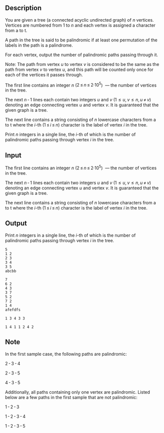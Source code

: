 ## Description

<div><p>You are given a tree (a connected acyclic undirected graph) of <span class="tex-span"><i>n</i></span> vertices. Vertices are numbered from <span class="tex-span">1</span> to <span class="tex-span"><i>n</i></span> and each vertex is assigned a character from <span class="tex-font-style-tt">a</span> to <span class="tex-font-style-tt">t</span>.</p><p>A path in the tree is said to be palindromic if at least one permutation of the labels in the path is a palindrome.</p><p>For each vertex, output the number of palindromic paths passing through it. </p><p><span class="tex-font-style-bf">Note:</span> The path from vertex <span class="tex-span"><i>u</i></span> to vertex <span class="tex-span"><i>v</i></span> is considered to be the same as the path from vertex <span class="tex-span"><i>v</i></span> to vertex <span class="tex-span"><i>u</i></span>, and this path will be counted only once for each of the vertices it passes through.</p></div><div class="input-specification"><p>The first line contains an integer <span class="tex-span"><i>n</i></span> (<span class="tex-span">2 ≤ <i>n</i> ≤ 2·10<sup class="upper-index">5</sup></span>) &nbsp;— the number of vertices in the tree.</p><p>The next <span class="tex-span"><i>n</i> - 1</span> lines each contain two integers <span class="tex-span"><i>u</i></span> and <span class="tex-span"><i>v</i></span> (<span class="tex-span">1  ≤  <i>u</i>, <i>v</i>  ≤  <i>n</i>, <i>u</i> ≠ <i>v</i></span>) denoting an edge connecting vertex <span class="tex-span"><i>u</i></span> and vertex <span class="tex-span"><i>v</i></span>. It is guaranteed that the given graph is a tree.</p><p>The next line contains a string consisting of <span class="tex-span"><i>n</i></span> lowercase characters from <span class="tex-font-style-tt">a</span> to <span class="tex-font-style-tt">t</span> where the <span class="tex-span"><i>i</i></span>-th (<span class="tex-span">1 ≤ <i>i</i> ≤ <i>n</i></span>) character is the label of vertex <span class="tex-span"><i>i</i></span> in the tree.</p></div><div class="output-specification"><p>Print <span class="tex-span"><i>n</i></span> integers in a single line, the <span class="tex-span"><i>i</i></span>-th of which is the number of palindromic paths passing through vertex <span class="tex-span"><i>i</i></span> in the tree.</p></div>

## Input

<p>The first line contains an integer <span class="tex-span"><i>n</i></span> (<span class="tex-span">2 ≤ <i>n</i> ≤ 2·10<sup class="upper-index">5</sup></span>) &nbsp;— the number of vertices in the tree.</p><p>The next <span class="tex-span"><i>n</i> - 1</span> lines each contain two integers <span class="tex-span"><i>u</i></span> and <span class="tex-span"><i>v</i></span> (<span class="tex-span">1  ≤  <i>u</i>, <i>v</i>  ≤  <i>n</i>, <i>u</i> ≠ <i>v</i></span>) denoting an edge connecting vertex <span class="tex-span"><i>u</i></span> and vertex <span class="tex-span"><i>v</i></span>. It is guaranteed that the given graph is a tree.</p><p>The next line contains a string consisting of <span class="tex-span"><i>n</i></span> lowercase characters from <span class="tex-font-style-tt">a</span> to <span class="tex-font-style-tt">t</span> where the <span class="tex-span"><i>i</i></span>-th (<span class="tex-span">1 ≤ <i>i</i> ≤ <i>n</i></span>) character is the label of vertex <span class="tex-span"><i>i</i></span> in the tree.</p>

## Output

<p>Print <span class="tex-span"><i>n</i></span> integers in a single line, the <span class="tex-span"><i>i</i></span>-th of which is the number of palindromic paths passing through vertex <span class="tex-span"><i>i</i></span> in the tree.</p>





```input1
5
1 2
2 3
3 4
3 5
abcbb

```




```input2
7
6 2
4 3
3 7
5 2
7 2
1 4
afefdfs

```




```output1
1 3 4 3 3 

```




```output2
1 4 1 1 2 4 2 

```



## Note

<p>In the first sample case, the following paths are palindromic:</p><p><span class="tex-span">2 - 3 - 4</span></p><p><span class="tex-span">2 - 3 - 5</span></p><p><span class="tex-span">4 - 3 - 5</span></p><p>Additionally, all paths containing only one vertex are palindromic. Listed below are a few paths in the first sample that are not palindromic:</p><p><span class="tex-span">1 - 2 - 3</span></p><p><span class="tex-span">1 - 2 - 3 - 4</span></p><p><span class="tex-span">1 - 2 - 3 - 5</span></p>
